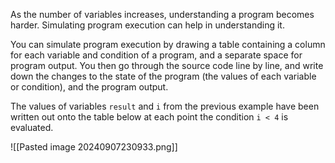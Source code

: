 As the number of variables increases, understanding a program becomes harder. Simulating program execution can help in understanding it.

You can simulate program execution by drawing a table containing a column for each variable and condition of a program, and a separate space for program output. You then go through the source code line by line, and write down the changes to the state of the program (the values of each variable or condition), and the program output.

The values of variables `result` and `i` from the previous example have been written out onto the table below at each point the condition `i < 4` is evaluated.

![[Pasted image 20240907230933.png]]